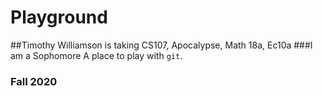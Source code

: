 # Playground

##Timothy Williamson is taking CS107, Apocalypse, Math 18a, Ec10a
###I am a Sophomore
A place to play with `git`.

### Fall 2020
